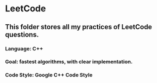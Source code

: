 # LeetCode
  
## This folder stores all my practices of LeetCode questions.  
  
### __Language:__ C++
### __Goal:__ fastest algorithms, with clear implementation.
### __Code Style:__ Google C++ Code Style
